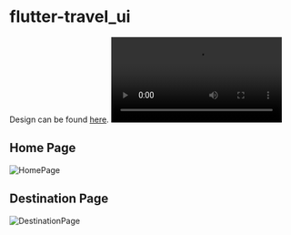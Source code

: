 # flutter-travel_ui

Design can be found [here](https://dribbble.com/shots/6510521-Travel-App-for-booking-unique-experience).
![video](https://storage.cloudconvert.com/tasks/89df02b3-c519-470d-b706-452332374c91/travel_app_video.mp4?AWSAccessKeyId=cloudconvert-production&Expires=1652236282&Signature=XwhbAgWqdKLDgyqJgtVyiV9AlVE%3D&response-content-disposition=inline%3B%20filename%3D%22travel_app_video.mp4%22&response-content-type=video%2Fmp4)

## Home Page
![HomePage](https://github.com/tayloradam1999/flutter-travel_ui/blob/main/assets/readme/kgcEUsh1.png?raw=true)

## Destination Page
![DestinationPage](https://github.com/tayloradam1999/flutter-travel_ui/blob/main/assets/readme/COB2Jum1.png?raw=true)
